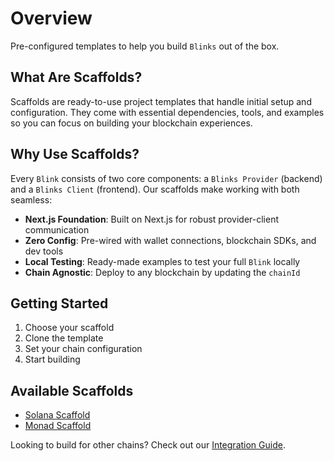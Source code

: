 # Overview

Pre-configured templates to help you build `Blinks` out of the box.

## What Are Scaffolds?

Scaffolds are ready-to-use project templates that handle initial setup and configuration. They come with essential dependencies, tools, and examples so you can focus on building your blockchain experiences.

## Why Use Scaffolds?

Every `Blink` consists of two core components: a `Blinks Provider` (backend) and a `Blinks Client` (frontend). Our scaffolds make working with both seamless:

- **Next.js Foundation**: Built on Next.js for robust provider-client communication
- **Zero Config**: Pre-wired with wallet connections, blockchain SDKs, and dev tools
- **Local Testing**: Ready-made examples to test your full `Blink` locally
- **Chain Agnostic**: Deploy to any blockchain by updating the `chainId`

## Getting Started

1. Choose your scaffold
2. Clone the template
3. Set your chain configuration
4. Start building

## Available Scaffolds

- [Solana Scaffold](./solana/)
- [Monad Scaffold](./monad/)

Looking to build for other chains? Check out our [Integration Guide](#).
